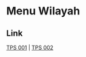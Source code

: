 # Menu Wilayah

## Link

[TPS 001](https://github.com/gigit-pemilu/pemilu-2024-92-papua-barat/tree/main/pileg-dpr/hitung-suara/sub/92-papua-barat/sub/02-manokwari/sub/03-warmare/sub/2002-indisey/sub/001-tps)
 | 
[TPS 002](https://github.com/gigit-pemilu/pemilu-2024-92-papua-barat/tree/main/pileg-dpr/hitung-suara/sub/92-papua-barat/sub/02-manokwari/sub/03-warmare/sub/2002-indisey/sub/002-tps)

